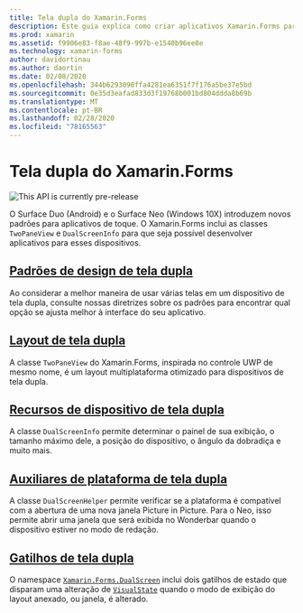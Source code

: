 ```yaml
---
title: Tela dupla do Xamarin.Forms
description: Este guia explica como criar aplicativos Xamarin.Forms para dispositivos de tela dupla.
ms.prod: xamarin
ms.assetid: f9906e83-f8ae-48f9-997b-e1540b96ee8e
ms.technology: xamarin-forms
author: davidortinau
ms.author: daortin
ms.date: 02/08/2020
ms.openlocfilehash: 344b6293090ffa4281ea6351f7f176a5be37e5bd
ms.sourcegitcommit: 0e35d3eafad833d3f19768b001bd804ddda8b69b
ms.translationtype: MT
ms.contentlocale: pt-BR
ms.lasthandoff: 02/28/2020
ms.locfileid: "78165563"
---
```

# <a name="xamarinforms-dual-screen"></a>Tela dupla do Xamarin.Forms

![](~/media/shared/preview.png "This API is currently pre-release")

O Surface Duo (Android) e o Surface Neo (Windows 10X) introduzem novos padrões para aplicativos de toque. O Xamarin.Forms inclui as classes `TwoPaneView` e `DualScreenInfo` para que seja possível desenvolver aplicativos para esses dispositivos.

## <a name="dual-screen-design-patterns"></a>[Padrões de design de tela dupla](design-patterns.md)

Ao considerar a melhor maneira de usar várias telas em um dispositivo de tela dupla, consulte nossas diretrizes sobre os padrões para encontrar qual opção se ajusta melhor à interface do seu aplicativo.

## <a name="dual-screen-layout"></a>[Layout de tela dupla](twopaneview.md)

A classe `TwoPaneView` do Xamarin.Forms, inspirada no controle UWP de mesmo nome, é um layout multiplataforma otimizado para dispositivos de tela dupla.

## <a name="dual-screen-device-capabilities"></a>[Recursos de dispositivo de tela dupla](dual-screen-info.md)

A classe `DualScreenInfo` permite determinar o painel de sua exibição, o tamanho máximo dele, a posição do dispositivo, o ângulo da dobradiça e muito mais.

## <a name="dual-screen-platform-helpers"></a>[Auxiliares de plataforma de tela dupla](dual-screen-helper.md)

A classe `DualScreenHelper` permite verificar se a plataforma é compatível com a abertura de uma nova janela Picture in Picture. Para o Neo, isso permite abrir uma janela que será exibida no Wonderbar quando o dispositivo estiver no modo de redação.

## <a name="dual-screen-triggers"></a>[Gatilhos de tela dupla](triggers.md)

O namespace [`Xamarin.Forms.DualScreen`](xref:Xamarin.Forms.DualScreen) inclui dois gatilhos de estado que disparam uma alteração de [`VisualState`](xref:Xamarin.Forms.VisualState) quando o modo de exibição do layout anexado, ou janela, é alterado.

